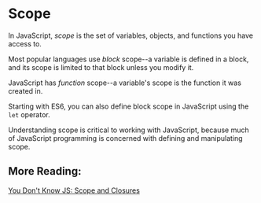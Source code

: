 # Scope

In JavaScript, _scope_ is the set of variables, objects, and functions you have access to.

Most popular languages use *block* scope--a variable is defined in a block, and its scope is limited to that block unless you modify it.

JavaScript has _function_ scope--a variable's scope is the function it was created in. 

Starting with ES6, you can also define block scope in JavaScript using the `let` operator.

Understanding scope is critical to working with JavaScript, because much of JavaScript programming is concerned with defining and manipulating scope.

## More Reading:
[You Don't Know JS: Scope and Closures](https://github.com/getify/You-Dont-Know-JS/blob/master/scope%20%26%20closures/ch3.md)